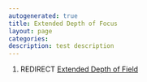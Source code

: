```yaml
---
autogenerated: true
title: Extended Depth of Focus
layout: page
categories: 
description: test description
---
```


1.  REDIRECT [Extended Depth of Field](Extended_Depth_of_Field)
